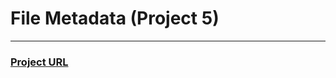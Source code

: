 # File Metadata (Project 5) 
---
### [Project URL](https://file-metadata-microservice-andresgarbarz.onrender.com)